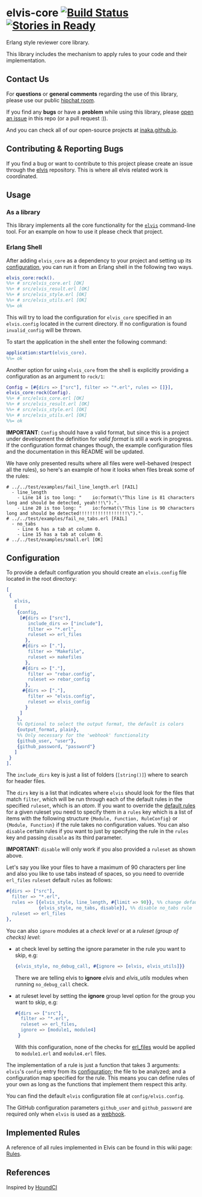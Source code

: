 # elvis-core [![Build Status](https://travis-ci.org/inaka/elvis_core.svg?branch=master)](https://travis-ci.org/inaka/elvis_core) [![Stories in Ready](https://badge.waffle.io/inaka/elvis.png?label=ready&title=Ready)](https://waffle.io/inaka/elvis)

Erlang style reviewer core library.

This library includes the mechanism to apply rules to your code and their
implementation.

## Contact Us
For **questions** or **general comments** regarding the use of this library,
please use our public [hipchat room](http://inaka.net/hipchat).

If you find any **bugs** or have a **problem** while using this library, please
[open an issue](https://github.com/inaka/elvis/issues/new) in this repo
(or a pull request :)).

And you can check all of our open-source projects at [inaka.github.io](http://inaka.github.io).

## Contributing & Reporting Bugs

If you find a bug or want to contribute to this project please create an issue through
the [elvis](https://github.com/inaka/elvis) repository. This is where all elvis related
work is coordinated.

## Usage

### As a library

This library implements all the core functionality for the
[`elvis`](https://github.com/inaka/elvis) command-line tool. For an example on
how to use it please check that project.

### Erlang Shell

After adding `elvis_core` as a dependency to your project and setting up its
[configuration](#configuration), you can run it from an Erlang shell in the
following two ways.

```erlang
elvis_core:rock().
%%+ # src/elvis_core.erl [OK]
%%+ # src/elvis_result.erl [OK]
%%+ # src/elvis_style.erl [OK]
%%+ # src/elvis_utils.erl [OK]
%%= ok
```

This will try to load the configuration for `elvis_core` specified in an
`elvis.config` located in the current directory. If no configuration is
found `invalid_config` will be thrown.

To start the application in the shell enter the following command:

```erlang
application:start(elvis_core).
%%= ok
```

Another option for using `elvis_core` from the shell is explicitly providing a
configuration as an argument to `rock/1`:

```erlang
Config = [#{dirs => ["src"], filter => "*.erl", rules => []}],
elvis_core:rock(Config).
%%+ # src/elvis_core.erl [OK]
%%+ # src/elvis_result.erl [OK]
%%+ # src/elvis_style.erl [OK]
%%+ # src/elvis_utils.erl [OK]
%%= ok
```

**IMPORTANT**: `Config` should have a valid format, but since this is a project
under development the definition for *valid format* is still a work in progress.
If the configuration format changes though, the example configuration files and
the documentation in this README will be updated.

We have only presented results where all files were well-behaved (respect all
the rules), so here's an example of how it looks when files break some of the
rules:

```
# ../../test/examples/fail_line_length.erl [FAIL]
  - line_length
    - Line 14 is too long: "    io:format(\"This line is 81 characters long and should be detected, yeah!!!\").".
    - Line 20 is too long: "    io:format(\"This line is 90 characters long and should be detected!!!!!!!!!!!!!!!!!!\").".
# ../../test/examples/fail_no_tabs.erl [FAIL]
  - no_tabs
    - Line 6 has a tab at column 0.
    - Line 15 has a tab at column 0.
# ../../test/examples/small.erl [OK]
```

## Configuration

To provide a default configuration you should create an `elvis.config` file located
in the root directory:

```erlang
[
 {
   elvis,
   [
    {config,
     [#{dirs => ["src"],
        include_dirs => ["include"],
        filter => "*.erl",
        ruleset => erl_files
       },
      #{dirs => ["."],
        filter => "Makefile",
        ruleset => makefiles
       },
      #{dirs => ["."],
        filter => "rebar.config",
        ruleset => rebar_config
       },
      #{dirs => ["."],
        filter => "elvis.config",
        ruleset => elvis_config
       }
     ]
    },
    %% Optional to select the output format, the default is colors
    {output_format, plain},
    %% Only necessary for the 'webhook' functionality
    {github_user, "user"},
    {github_password, "password"}
   ]
 }
].
```

The `include_dirs` key is just a list of folders (`[string()]`) where to search for
header files.

The `dirs` key is a list that indicates where `elvis` should look for the
files that match `filter`, which will be run through each of the default rules
in the specified `ruleset`, which is an *atom*. If you want to override the
[default rules](https://github.com/inaka/elvis_core/blob/master/src/elvis_rulesets.erl)
for a given ruleset you need to specify them in a `rules` key which is a
list of items with the following structure `{Module, Function, RuleConfig}` or
`{Module, Function}` if the rule takes no configuration values. You can also
`disable` certain rules if you want to just by specifying the rule in the `rules`
key and passing `disable` as its third parameter.

**IMPORTANT:** `disable` will only work if you also provided a `ruleset` as shown above.

Let's say you like your files to have a maximum of 90 characters per line and
also you like to use tabs instead of spaces, so you need to override `erl_files`
`ruleset` default `rules` as follows:

```erlang
#{dirs => ["src"],
  filter => "*.erl",
  rules => [{elvis_style, line_length, #{limit => 90}}, %% change default line_length limit from 100 to 90
            {elvis_style, no_tabs, disable}], %% disable no_tabs rule
  ruleset => erl_files
},
```

You can also `ignore` modules at a _check level_ or at a _ruleset (group of checks) level_:
- at check level by setting the ignore parameter in the rule you want to skip, e.g:
  ```erlang
  {elvis_style, no_debug_call, #{ignore => [elvis, elvis_utils]}}
  ```
  There we are telling elvis to **ignore** _elvis_ and _elvis_utils_ modules when running `no_debug_call` check.

- at ruleset level by setting the **ignore** group level option for the group you want to skip, e.g:
  ```erlang
  #{dirs => ["src"],
    filter => "*.erl",
    ruleset => erl_files,
    ignore => [module1, module4]
   }
  ```
  With this configuration, none of the checks for [erl_files](https://github.com/inaka/elvis_core/blob/master/src/elvis_rulesets.erl#L6-L34) would be applied to `module1.erl` and `module4.erl` files.

The implementation of a rule is just a function that takes 3 arguments: `elvis`'s
`config` entry from its [configuration](#configuration); the file to be
analyzed; and a configuration map specified for the rule. This means you can
define rules of your own as long as the functions that implement them respect
this arity.

You can find the default `elvis` configuration file at `config/elvis.config`.

The GitHub configuration parameters `github_user` and `github_password` are
required only when `elvis` is used as a [webhook](#webhook).

## Implemented Rules

A reference of all rules implemented in Elvis can be found in this wiki page:
[Rules](https://github.com/inaka/elvis/wiki/Rules).

## References

Inspired by [HoundCI][houndci]

  [houndci]: https://houndci.com/
  [config]: http://www.erlang.org/doc/man/config.html
